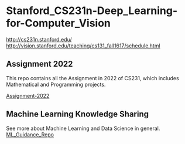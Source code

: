 # Stanford_CS231n-Deep_Learning-for-Computer_Vision
http://cs231n.stanford.edu/ <br>
http://vision.stanford.edu/teaching/cs131_fall1617/schedule.html

## Assignment 2022 
This repo contains all the Assignment in 2022 of CS231, which includes Mathematical and Programming projects.

[Assignment-2022](/Doc/Assignment-2022.md)

## Machine Learning Knowledge Sharing
See more about Machine Learning and Data Science in general. [ML_Guidance_Repo](https://github.com/PeterHUistyping/Machine_Learning_Guidance) 
